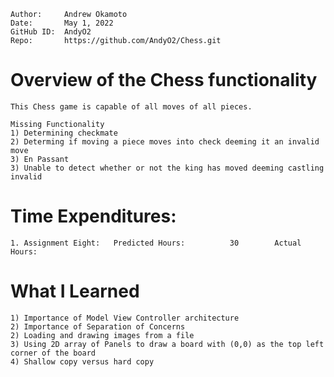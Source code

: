 ```
Author:     Andrew Okamoto
Date:       May 1, 2022
GitHub ID:  AndyO2
Repo:       https://github.com/AndyO2/Chess.git
```

# Overview of the Chess functionality
    
    This Chess game is capable of all moves of all pieces.
    
    Missing Functionality
    1) Determining checkmate
    2) Determing if moving a piece moves into check deeming it an invalid move
    3) En Passant
    3) Unable to detect whether or not the king has moved deeming castling invalid

# Time Expenditures:

    1. Assignment Eight:   Predicted Hours:          30        Actual Hours:     
    
# What I Learned
    
    1) Importance of Model View Controller architecture
    2) Importance of Separation of Concerns
    2) Loading and drawing images from a file
    3) Using 2D array of Panels to draw a board with (0,0) as the top left corner of the board
    4) Shallow copy versus hard copy